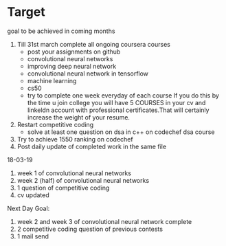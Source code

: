 # Target
goal to be achieved in coming months

1. Till 31st march complete all ongoing coursera courses
   - post your assignments on github
   - convolutional neural networks
   - improving deep neural network
   - convolutional neural network in tensorflow
   - machine learning
   - cs50
   - try to complete one week everyday of each course
   If you do this by the time u join college you will have 5 COURSES in your cv and linkeldn account with professional      certificates.That will certainly increase the weight of your resume.
2. Restart competitive coding
   - solve at least one question on dsa in c++ on codechef dsa course
3. Try to achieve 1550 ranking on codechef
4. Post daily update of completed work in the same file

18-03-19
1. week 1 of convolutional neural networks
2. week 2 (half) of convolutional neural networks
3. 1 question of competitive coding
4. cv updated

Next Day Goal:
1. week 2 and week 3 of convolutional neural network complete
2. 2 competitive coding question of previous contests
3. 1 mail send
